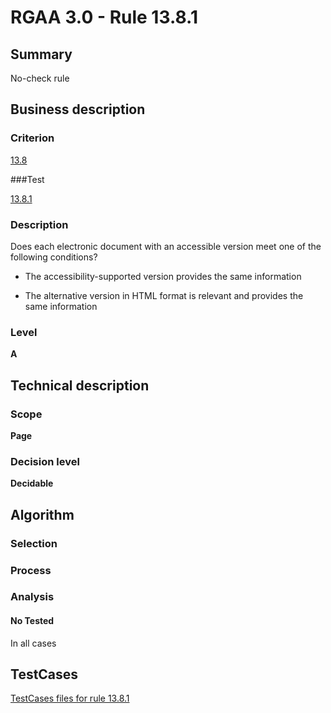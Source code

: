 # RGAA 3.0 -  Rule 13.8.1

## Summary

No-check rule

## Business description

### Criterion

[13.8](http://disic.github.io/rgaa_referentiel_en/RGAA3.0_Criteria_English_version_v1.html#crit-13-8)

###Test

[13.8.1](http://disic.github.io/rgaa_referentiel_en/RGAA3.0_Criteria_English_version_v1.html#test-13-8-1)

### Description
Does each electronic
    document with an accessible version meet one of the
    following conditions?
    <ul><li> The accessibility-supported version provides the
   same information</li>
  <li> The alternative version in HTML format is
   relevant and provides the same information</li>
    </ul> 


### Level

**A**

## Technical description

### Scope

**Page**

### Decision level

**Decidable**

## Algorithm

### Selection

### Process

### Analysis

#### No Tested 

In all cases







##  TestCases 

[TestCases files for rule 13.8.1](https://github.com/Asqatasun/Asqatasun/tree/master/rules/rules-rgaa3.0/src/test/resources/testcases/rgaa30/Rgaa30Rule130801/) 


